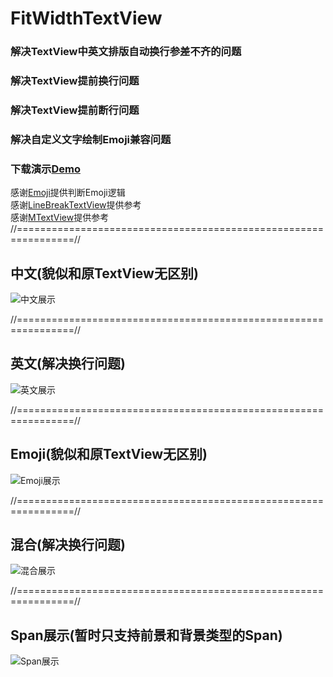 # FitWidthTextView  
### 解决TextView中英文排版自动换行参差不齐的问题  
### 解决TextView提前换行问题  
### 解决TextView提前断行问题  
### 解决自定义文字绘制Emoji兼容问题  

### 下载演示[Demo](https://raw.githubusercontent.com/Khaos116/FitWidthTextView/master/APK/FitWidthTextView_1.1.0.apk)

感谢[Emoji](https://github.com/vanniktech/Emoji)提供判断Emoji逻辑   
感谢[LineBreakTextView](https://github.com/changer0/LineBreakTextView)提供参考  
感谢[MTextView](https://github.com/yellowcath/MTextView)提供参考  
//================================================================//
##  中文(貌似和原TextView无区别)
![中文展示](https://github.com/Khaos116/FitWidthTextView/blob/master/image/1.png)

//================================================================//
##  英文(解决换行问题)
![英文展示](https://github.com/Khaos116/FitWidthTextView/blob/master/image/2.png)

//================================================================//
##  Emoji(貌似和原TextView无区别)
![Emoji展示](https://github.com/Khaos116/FitWidthTextView/blob/master/image/3.png)

//================================================================//
##  混合(解决换行问题)
![混合展示](https://github.com/Khaos116/FitWidthTextView/blob/master/image/4.png)

//================================================================//
##  Span展示(暂时只支持前景和背景类型的Span)
![Span展示](https://github.com/Khaos116/FitWidthTextView/blob/master/image/5.png)